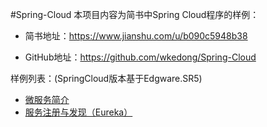 #Spring-Cloud
本项目内容为简书中Spring Cloud程序的样例：

- 简书地址：https://www.jianshu.com/u/b090c5948b38

- GitHub地址：https://github.com/wkedong/Spring-Cloud

样例列表：(SpringCloud版本基于Edgware.SR5)
- [微服务简介](https://www.jianshu.com/p/caf2ee4cde50)
- [服务注册与发现（Eureka）](https://www.jianshu.com/p/4a41dfc51fb8)